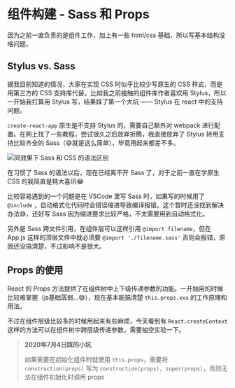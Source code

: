 
# 组件构建 - Sass 和 Props

因为之前一直负责的是组件工作，加上有一些 html/css 基础，所以写基本结构没啥问题。

## Stylus vs. Sass

据我目前知道的情况，大家在实现 CSS 时似乎比较少写原生的 CSS 样式，而是用第三方的 CSS 支持库代替。比如我之前接触的组件库作者喜欢用 Stylus，所以一开始我打算用 Stylus 写，结果踩了第一个大坑 —— Stylus 在 react 中的支持问题。

`create-react-app` 原生是不支持 Stylus 的，需要自己额外对 webpack 进行配置。在网上找了一些教程，尝试很久之后放弃折腾，我直接放弃了 Stylus 转用支持比较齐全的 Sass（😅就是这么简单），毕竟用起来都差不多。

![同效果下 Sass 和 CSS 的语法区别](/asset/blog/sass-css.jpg)

在习惯了 Sass 的语法以后，现在已经离不开 Sass 了，对于之前一直在学原生 CSS 的我简直是特大喜讯😂

比较容易遇到的一个问题是在 VSCode 里写 Sass 时，如果写的时候用了 `@include` ，自动格式化代码时会错误缩进导致编译报错。这个暂时还没找到解决办法😅，还好写 Sass 因为缩进要求比较严格，不太需要用到自动格式化。

另外是 Sass 跨文件引用，在组件层可以这样引用 `@import filename`，但在 App.js 这样的顶层文件中就必须要 `@import './filename.sass'` 否则会报错，原因还没搞清楚，不过影响不是很大。

## Props 的使用

React 的 Props 方法提供了在组件树中上下级传递参数的功能。一开始用的时候比较难掌握（js基础孱弱...😅），现在基本能搞清楚 `this.props.xxx` 的工作原理和用法。

不过在组件层级比较多的时候用起来有些麻烦，今天看到有 `React.createContext` 这样的方法可以在组件树中跨层级传递参数，需要抽空实验一下。

> **2020年7月4日踩的小坑**
> 
> 如果需要在初始化组件时就使用 `this.props`，需要将 `construction(props)` 写为 `construction(props), super(props)`，否则无法在组件初始化时调用 props
